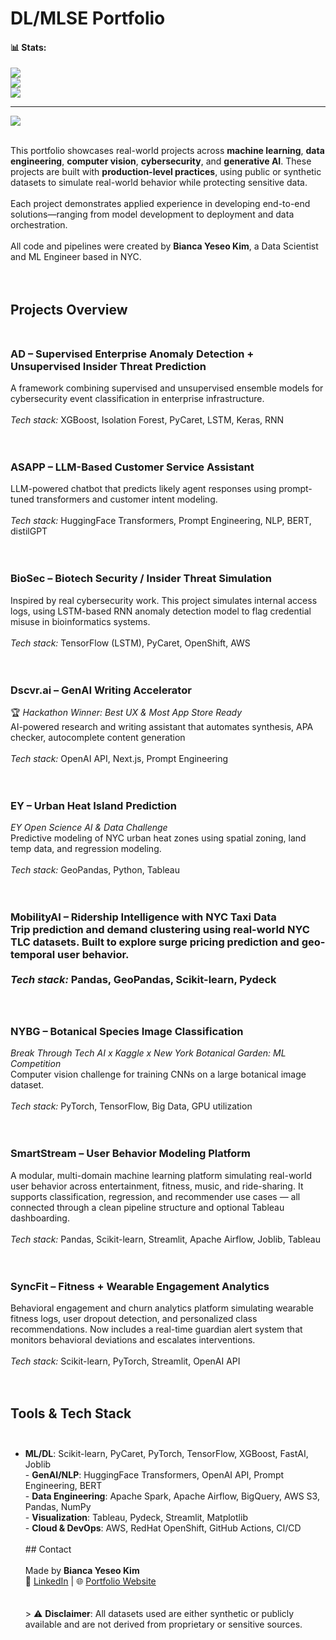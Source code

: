 # DL/MLSE Portfolio<br>

#### 📊 Stats:
![](https://github-readme-stats.vercel.app/api?username=rummikub&theme=nightowl&hide_border=false&include_all_commits=false&count_private=false)<br/>
![](https://nirzak-streak-stats.vercel.app/?user=rummikub&theme=nightowl&hide_border=false)<br/>
![](https://github-readme-stats.vercel.app/api/top-langs/?username=rummikub&theme=nightowl&hide_border=false&include_all_commits=false&count_private=false&layout=compact)

---
[![](https://visitcount.itsvg.in/api?id=rummikub&icon=0&color=0)](https://visitcount.itsvg.in)

<br>This portfolio showcases real-world projects across **machine learning**, **data engineering**, **computer vision**, **cybersecurity**, and **generative AI**. These projects are built with **production-level practices**, using public or synthetic datasets to simulate real-world behavior while protecting sensitive data.<br><br>Each project demonstrates applied experience in developing end-to-end solutions—ranging from model development to deployment and data orchestration.<br><br>All code and pipelines were created by **Bianca Yeseo Kim**, a Data Scientist and ML Engineer based in NYC.<br><br><br>

## Projects Overview<br><br>
### AD  – Supervised Enterprise Anomaly Detection + Unsupervised Insider Threat Prediction<br>
A framework combining supervised and unsupervised ensemble models for cybersecurity event classification in enterprise infrastructure.  <br><br>*Tech stack:* XGBoost, Isolation Forest, PyCaret, LSTM, Keras, RNN <br><br><br>

### ASAPP – LLM-Based Customer Service Assistant  <br>
LLM-powered chatbot that predicts likely agent responses using prompt-tuned transformers and customer intent modeling.<br><br>*Tech stack:* HuggingFace Transformers, Prompt Engineering, NLP, BERT, distilGPT<br><br><br>

### BioSec – Biotech Security / Insider Threat Simulation  <br>
Inspired by real cybersecurity work. This project simulates internal access logs, using LSTM-based RNN anomaly detection model to flag credential misuse in bioinformatics systems.  <br><br>*Tech stack:* TensorFlow (LSTM), PyCaret, OpenShift, AWS<br><br><br>

### Dscvr.ai – GenAI Writing Accelerator  <br>
🏆 *Hackathon Winner: Best UX & Most App Store Ready*  <br>AI-powered research and writing assistant that automates synthesis, APA checker, autocomplete content generation<br><br>*Tech stack:* OpenAI API, Next.js, Prompt Engineering<br><br><br>

### EY – Urban Heat Island Prediction  <br>
*EY Open Science AI & Data Challenge*<br>Predictive modeling of NYC urban heat zones using spatial zoning, land temp data, and regression modeling.  <br><br>*Tech stack:* GeoPandas, Python, Tableau<br><br><br>

### MobilityAI – Ridership Intelligence with NYC Taxi Data  <br>Trip prediction and demand clustering using real-world NYC TLC datasets. Built to explore surge pricing prediction and geo-temporal user behavior.  <br><br>*Tech stack:* Pandas, GeoPandas, Scikit-learn, Pydeck<br><br><br>

### NYBG – Botanical Species Image Classification  <br>
*Break Through Tech AI x Kaggle x New York Botanical Garden: ML Competition*<br>Computer vision challenge for training CNNs on a large botanical image dataset.  <br><br>*Tech stack:* PyTorch, TensorFlow, Big Data, GPU utilization<br><br><br>

### SmartStream – User Behavior Modeling Platform  <br>
A modular, multi-domain machine learning platform simulating real-world user behavior across entertainment, fitness, music, and ride-sharing. It supports classification, regression, and recommender use cases — all connected through a clean pipeline structure and optional Tableau dashboarding.<br><br>*Tech stack:* Pandas, Scikit-learn, Streamlit, Apache Airflow, Joblib, Tableau<br><br><br>

### SyncFit – Fitness + Wearable Engagement Analytics  <br>
Behavioral engagement and churn analytics platform simulating wearable fitness logs, user dropout detection, and personalized class recommendations. Now includes a real-time guardian alert system that monitors behavioral deviations and escalates interventions.<br><br>*Tech stack:* Scikit-learn, PyTorch, Streamlit, OpenAI API<br><br><br>

## Tools & Tech Stack<br><br>
- **ML/DL**: Scikit-learn, PyCaret, PyTorch, TensorFlow, XGBoost, FastAI, Joblib  <br>- **GenAI/NLP**: HuggingFace Transformers, OpenAI API, Prompt Engineering, BERT  <br>- **Data Engineering**: Apache Spark, Apache Airflow, BigQuery, AWS S3, Pandas, NumPy  <br>- **Visualization**: Tableau, Pydeck, Streamlit, Matplotlib  <br>- **Cloud & DevOps**: AWS, RedHat OpenShift, GitHub Actions, CI/CD  <br><br>## Contact<br><br>Made by **Bianca Yeseo Kim**  <br>🔗 [LinkedIn](https://linkedin.com/in/yeseobiancakim) | 🌐 [Portfolio Website](https://rummikub.github.io/portfolio)<br><br><br>> ⚠️ **Disclaimer**: All datasets used are either synthetic or publicly available and are not derived from proprietary or sensitive sources.<br>

